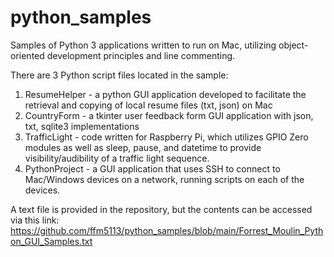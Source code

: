 # python_samples
Samples of Python 3 applications written to run on Mac, utilizing object-oriented development principles and line commenting. 

There are 3 Python script files located in the sample:
1. ResumeHelper - a python GUI application developed to facilitate the retrieval and copying of local resume files (txt, json) on Mac
2. CountryForm - a tkinter user feedback form GUI application with json, txt, sqlite3 implementations
3. TrafficLight - code written for Raspberry Pi, which utilizes GPIO Zero modules as well as sleep, pause, and datetime to provide visibility/audibility of a traffic light sequence.
4. PythonProject - a GUI application that uses SSH to connect to Mac/Windows devices on a network, running scripts on each of the devices. 

A text file is provided in the repository, but the contents can be accessed via this link:
https://github.com/ffm5113/python_samples/blob/main/Forrest_Moulin_Python_GUI_Samples.txt
